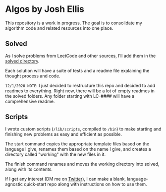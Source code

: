 # Algos by Josh Ellis

This repository is a work in progress. The goal is to consolidate my algorithm code and related resources into one place.

## Solved

As I solve problems from LeetCode and other sources, I'll add them in the [solved directory](https://github.com/imjoshellis/algos/tree/main/solved).

Each solution will have a suite of tests and a readme file explaining the thought process and code.

`12/1/2020 NOTE`: I just decided to restructure this repo and decided to add readmes to everything. Right now, there will be a lot of empty readmes in the solved folders. Any folder starting with LC-#### will have a comprehensive readme.

## Scripts

I wrote custom scripts (`/lib/scripts`, compiled to `/bin`) to make starting and finishing new problems as easy and efficient as possible.

The start command copies the appropriate template files based on the language I give, renames them based on the name I give, and creates a directory called "working" with the new files in it.

The finish command renames and moves the working directory into solved, along with its contents.

If I get any interest (DM me on [Twitter](https://twitter.com/imjoshellis)), I can make a blank, language-agnostic quick-start repo along with instructions on how to use them.
